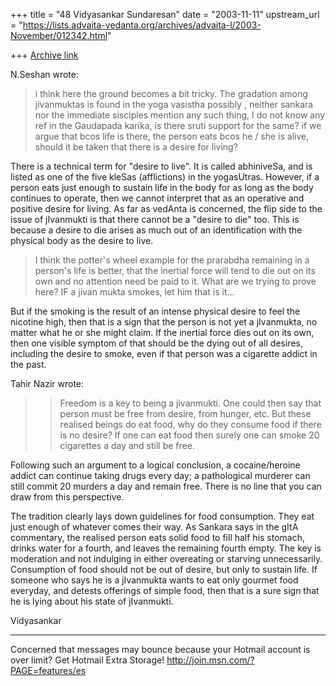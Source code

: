 +++
title = "48 Vidyasankar Sundaresan"
date = "2003-11-11"
upstream_url = "https://lists.advaita-vedanta.org/archives/advaita-l/2003-November/012342.html"

+++
[Archive link](https://lists.advaita-vedanta.org/archives/advaita-l/2003-November/012342.html)

N.Seshan wrote:

>i think here the ground becomes a bit tricky. The gradation among
>jivanmuktas is found in the yoga vasistha possibly ,
>neither sankara nor the immediate sisciples mention any such thing, I do 
>not
>know any ref in the Gaudapada karika, is there
>sruti support for the same? if we argue that bcos life is there, the person
>eats bcos he / she is alive, should it be taken that
>there is a desire for living?

There is a technical term for "desire to live". It is called abhiniveSa, and 
is listed as one of the five kleSas (afflictions) in the yogasUtras. 
However, if a person eats just enough to sustain life in the body for as 
long as the body continues to operate, then we cannot interpret that as an 
operative and positive desire for living. As far as vedAnta is concerned, 
the flip side to the issue of jIvanmukti is that there cannot be a "desire 
to die" too. This is because a desire to die arises as much out of an 
identification with the physical body as the desire to live.

>I think the potter's wheel example for the prarabdha remaining in a 
>person's
>life is better, that the inertial force
>will tend to die out on its own and no attention need be paid to it. What
>are we trying to prove here? IF a jivan mukta smokes,
>let him that is it...

But if the smoking is the result of an intense physical desire to feel the 
nicotine high, then that is a sign that the person is not yet a jIvanmukta, 
no matter what he or she might claim. If the inertial force dies out on its 
own, then one visible symptom of that should be the dying out of all 
desires, including the desire to smoke, even if that person was a cigarette 
addict in the past.

Tahir Nazir wrote:

> >Freedom is a key to being a jivanmukti. One could then say that person
> >must be free from desire, from hunger, etc. But these realised beings do
> >eat food, why do they consume food if there is no desire? If one can eat
> >food then surely one can smoke 20 cigarettes a day and still be free.

Following such an argument to a logical conclusion, a cocaine/heroine addict 
can continue taking drugs every day; a pathological murderer can still 
commit 20 murders a day and remain free. There is no line that you can draw 
from this perspective.

The tradition clearly lays down guidelines for food consumption. They eat 
just enough of whatever comes their way. As Sankara says in the gItA 
commentary, the realised person eats solid food to fill half his stomach, 
drinks water for a fourth, and leaves the remaining fourth empty. The key is 
moderation and not indulging in either overeating or starving unnecessarily. 
Consumption of food should not be out of desire, but only to sustain life. 
If someone who says he is a jIvanmukta wants to eat only gourmet food 
everyday, and detests offerings of simple food, then that is a sure sign 
that he is lying about his state of jIvanmukti.

Vidyasankar

_________________________________________________________________
Concerned that messages may bounce because your Hotmail account is over 
limit? Get Hotmail Extra Storage! http://join.msn.com/?PAGE=features/es

